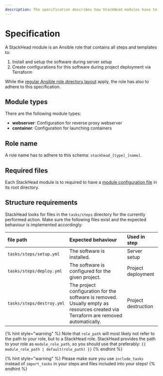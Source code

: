 ```yaml
---
description: The specification describes how StackHead modules have to be structured.
---
```


# Specification

A StackHead module is an Ansible role that contains all steps and templates to:

1. Install and setup the software during server setup
2. Create configurations for this software during project deployment via Terraform

While the [regular Ansible role directory layout](https://docs.ansible.com/ansible/latest/user_guide/playbooks_best_practices.html#directory-layout) apply, the role has also to adhere to this specification.

## Module types

There are the following module types:

* **webserver**: Configuration for reverse proxy webserver
* **container**: Configuration for launching containers

## Role name

A role name has to adhere to this schema: `stackhead_[type]_[name]`.

## Required files

Each StackHead module is to required to have a [module configuration file](module-configuration-file.md) in its root directory.

## Structure requirements

StackHead looks for files in the `tasks/steps` directory for the currently performed action.
Make sure the following files exist and the expected behaviour is implemented accordingly:

| file path | Expected behaviour | Used in step |
| :--- | :--- | :--- |
| `tasks/steps/setup.yml` | The software is installed. | Server setup |
| `tasks/steps/deploy.yml` | The software is configured for the given project. | Project deployment |
| `tasks/steps/destroy.yml` | The project configuration for the software is removed. Usually empty as resources created via Terraform are removed automatically. | Project destruction |

{% hint style="warning" %}
Note that `role_path` will most likely not refer to the path to your role, but to a StackHead role.
StackHead provides the path to your role as `module_role_path`, so you should use that preferably:
`{{ module_role_path | default(role_path) }}`
{% endhint %}

{% hint style="warning" %}
Please make sure you use `include_tasks` instead of `import_tasks` in your steps and files included into your steps!
{% endhint %}
